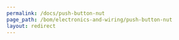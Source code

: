 ```yaml
---
permalink: /docs/push-button-nut
page_path: /bom/electronics-and-wiring/push-button-nut
layout: redirect
---
```


